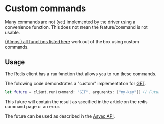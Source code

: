 # Custom commands

Many commands are not (yet) implemented by the driver using a convenience function. This does not mean the feature/command is not usable.

[(Almost) all functions listed here](https://redis.io/commands) work out of the box using custom commands.

## Usage

The Redis client has a `run` function that allows you to run these commands.

The following code demonstrates a "custom" implementation for [GET](https://redis.io/commands/get).

```swift
let future = client.run(command: "GET", arguments: ["my-key"]) // Future<RedisData>
```

This future will contain the result as specified in the article on the redis command page or an error.

The future can be used as described in the [Async API](../async/getting-started.md).
